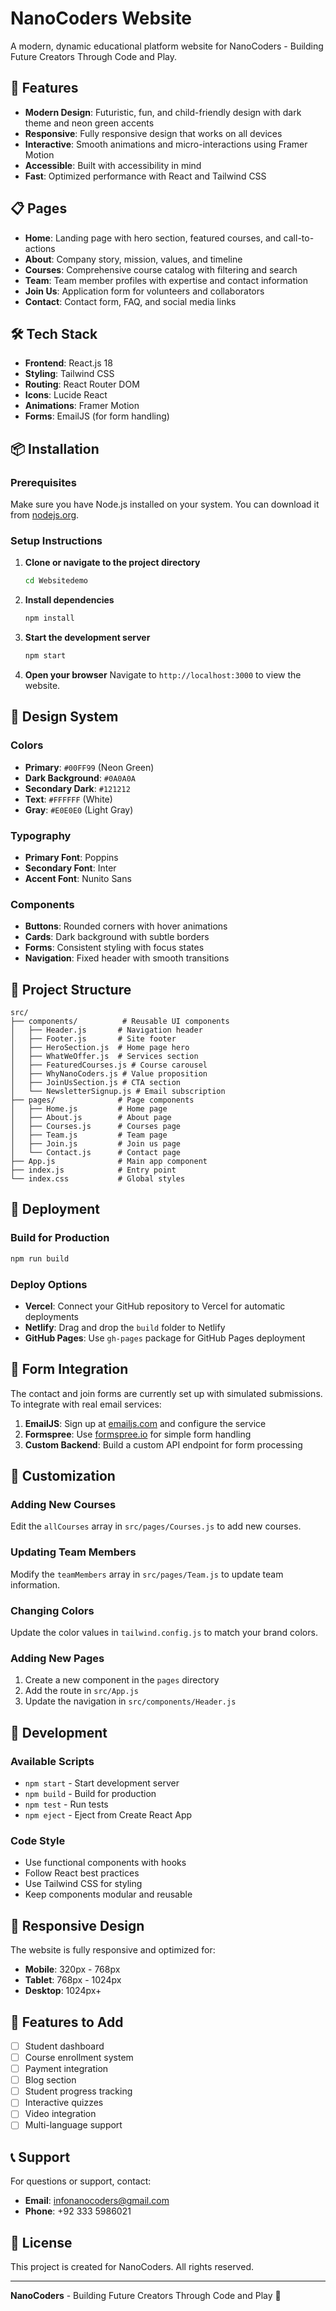 # NanoCoders Website

A modern, dynamic educational platform website for NanoCoders - Building Future Creators Through Code and Play.

## 🚀 Features

- **Modern Design**: Futuristic, fun, and child-friendly design with dark theme and neon green accents
- **Responsive**: Fully responsive design that works on all devices
- **Interactive**: Smooth animations and micro-interactions using Framer Motion
- **Accessible**: Built with accessibility in mind
- **Fast**: Optimized performance with React and Tailwind CSS

## 📋 Pages

- **Home**: Landing page with hero section, featured courses, and call-to-actions
- **About**: Company story, mission, values, and timeline
- **Courses**: Comprehensive course catalog with filtering and search
- **Team**: Team member profiles with expertise and contact information
- **Join Us**: Application form for volunteers and collaborators
- **Contact**: Contact form, FAQ, and social media links

## 🛠️ Tech Stack

- **Frontend**: React.js 18
- **Styling**: Tailwind CSS
- **Routing**: React Router DOM
- **Icons**: Lucide React
- **Animations**: Framer Motion
- **Forms**: EmailJS (for form handling)

## 📦 Installation

### Prerequisites

Make sure you have Node.js installed on your system. You can download it from [nodejs.org](https://nodejs.org/).

### Setup Instructions

1. **Clone or navigate to the project directory**
   ```bash
   cd Websitedemo
   ```

2. **Install dependencies**
   ```bash
   npm install
   ```

3. **Start the development server**
   ```bash
   npm start
   ```

4. **Open your browser**
   Navigate to `http://localhost:3000` to view the website.

## 🎨 Design System

### Colors
- **Primary**: `#00FF99` (Neon Green)
- **Dark Background**: `#0A0A0A`
- **Secondary Dark**: `#121212`
- **Text**: `#FFFFFF` (White)
- **Gray**: `#E0E0E0` (Light Gray)

### Typography
- **Primary Font**: Poppins
- **Secondary Font**: Inter
- **Accent Font**: Nunito Sans

### Components
- **Buttons**: Rounded corners with hover animations
- **Cards**: Dark background with subtle borders
- **Forms**: Consistent styling with focus states
- **Navigation**: Fixed header with smooth transitions

## 📁 Project Structure

```
src/
├── components/          # Reusable UI components
│   ├── Header.js       # Navigation header
│   ├── Footer.js       # Site footer
│   ├── HeroSection.js  # Home page hero
│   ├── WhatWeOffer.js  # Services section
│   ├── FeaturedCourses.js # Course carousel
│   ├── WhyNanoCoders.js # Value proposition
│   ├── JoinUsSection.js # CTA section
│   └── NewsletterSignup.js # Email subscription
├── pages/              # Page components
│   ├── Home.js         # Home page
│   ├── About.js        # About page
│   ├── Courses.js      # Courses page
│   ├── Team.js         # Team page
│   ├── Join.js         # Join us page
│   └── Contact.js      # Contact page
├── App.js              # Main app component
├── index.js            # Entry point
└── index.css           # Global styles
```

## 🚀 Deployment

### Build for Production
```bash
npm run build
```

### Deploy Options
- **Vercel**: Connect your GitHub repository to Vercel for automatic deployments
- **Netlify**: Drag and drop the `build` folder to Netlify
- **GitHub Pages**: Use `gh-pages` package for GitHub Pages deployment

## 📧 Form Integration

The contact and join forms are currently set up with simulated submissions. To integrate with real email services:

1. **EmailJS**: Sign up at [emailjs.com](https://www.emailjs.com/) and configure the service
2. **Formspree**: Use [formspree.io](https://formspree.io/) for simple form handling
3. **Custom Backend**: Build a custom API endpoint for form processing

## 🎯 Customization

### Adding New Courses
Edit the `allCourses` array in `src/pages/Courses.js` to add new courses.

### Updating Team Members
Modify the `teamMembers` array in `src/pages/Team.js` to update team information.

### Changing Colors
Update the color values in `tailwind.config.js` to match your brand colors.

### Adding New Pages
1. Create a new component in the `pages` directory
2. Add the route in `src/App.js`
3. Update the navigation in `src/components/Header.js`

## 🔧 Development

### Available Scripts

- `npm start` - Start development server
- `npm build` - Build for production
- `npm test` - Run tests
- `npm eject` - Eject from Create React App

### Code Style
- Use functional components with hooks
- Follow React best practices
- Use Tailwind CSS for styling
- Keep components modular and reusable

## 📱 Responsive Design

The website is fully responsive and optimized for:
- **Mobile**: 320px - 768px
- **Tablet**: 768px - 1024px
- **Desktop**: 1024px+

## 🌟 Features to Add

- [ ] Student dashboard
- [ ] Course enrollment system
- [ ] Payment integration
- [ ] Blog section
- [ ] Student progress tracking
- [ ] Interactive quizzes
- [ ] Video integration
- [ ] Multi-language support

## 📞 Support

For questions or support, contact:
- **Email**: infonanocoders@gmail.com
- **Phone**: +92 333 5986021

## 📄 License

This project is created for NanoCoders. All rights reserved.

---

**NanoCoders** - Building Future Creators Through Code and Play 🚀 